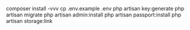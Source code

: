 composer install -vvv
cp .env.example .env
php artisan key:generate
php artisan migrate
php artisan admin:install
php artisan passport:install
php artisan storage:link 
